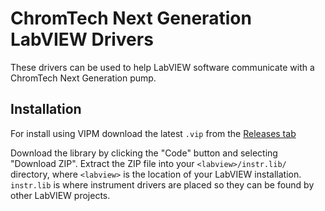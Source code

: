 # ChromTech Next Generation LabVIEW Drivers

These drivers can be used to help LabVIEW software communicate with a 
ChromTech Next Generation pump.

## Installation

For install using VIPM download the latest `.vip` from the [Releases tab](https://github.com/RxnRover/driver_chromtech_next_gen/releases)

Download the library by clicking the "Code" button and selecting "Download 
ZIP". Extract the ZIP file into your `<labview>/instr.lib/` directory, where 
`<labview>` is the location of your LabVIEW installation. `instr.lib` is where 
instrument drivers are placed so they can be found by other LabVIEW projects.
